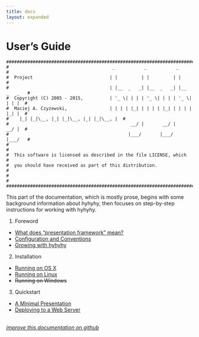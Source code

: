 ```yaml
---
title: docs
layout: expanded
---
```


# User’s Guide

<pre><code class="language-ruby">###############################################################################
#                                       _           _           _             #
#  Project                             | |         | |         | |            #
#                                      | |__  _   _| |__  _   _| |__  _   _   #
#  Copyright (C) 2005 - 2015,          | '_ \| | | | '_ \| | | | '_ \| | | |  #
#  Maciej A. Czyzewski,                | | | | |_| | | | | |_| | | | | |_| |  #
#  <maciejanthonyczyzewski@gmail.com>  |_| |_|\__, |_| |_|\__, |_| |_|\__, |  #
#                                              __/ |       __/ |       __/ |  #
#                                             |___/       |___/       |___/   #
#                                                                             #
#  This software is licensed as described in the file LICENSE, which          #
#  you should have received as part of this distribution.                     #
#                                                                             #
###############################################################################</code></pre>

This part of the documentation, which is mostly prose, begins with some background information about hyhyhy, then focuses on step-by-step instructions for working with hyhyhy.

1. Foreword
  * [What does “presentation framework” mean?](foreword/#what-does-presentation-framework-mean)
  * [Configuration and Conventions](foreword/#configuration-and-conventions)
  * [Growing with hyhyhy](foreword/#growing-with-hyhyhy)
2. Installation
  * [Running on OS X](installation/#running-on-os-x)
  * [Running on Linux](installation/#running-on-linux)
  * <s>Running on Windows</s>
3. Quickstart
  * [A Minimal Presentation](quickstart/#a-minimal-presentation)
  * [Deploying to a Web Server](quickstart/#deploying-to-a-web-server)

<br />

<div class="center"><i><a href="https://github.com/maciejczyzewski/hyhyhy">improve this documentation on github</a></i></div>

<br />
